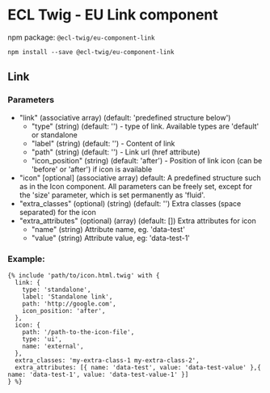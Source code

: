 # ECL Twig - EU Link component

npm package: `@ecl-twig/eu-component-link`

```shell
npm install --save @ecl-twig/eu-component-link
```

## Link

### Parameters

- "link" (associative array) (default: 'predefined structure below')
  - "type" (string) (default: '') - type of link. Available types are 'default' or standalone
  - "label" (string) (default: '') - Content of link
  - "path" (string) (default: '') - Link url (href attribute)
  - "icon_position" (string) (default: 'after') - Position of link icon (can be 'before' or 'after') if icon is available
- "icon" [optional] (associative array) default: A predefined structure such as in the Icon component. All parameters can be freely set, except for the 'size' parameter, which is set permanently as 'fluid'.
- "extra_classes" (optional) (string) (default: '') Extra classes (space separated) for the icon
- "extra_attributes" (optional) (array) (default: []) Extra attributes for icon
  - "name" (string) Attribute name, eg. 'data-test'
  - "value" (string) Attribute value, eg: 'data-test-1'

### Example:
<!-- prettier-ignore -->
```twig
{% include 'path/to/icon.html.twig' with {  
  link: {  
    type: 'standalone',  
    label: 'Standalone link',  
    path: 'http://google.com',  
    icon_position: 'after',  
  },  
  icon: {  
    path: '/path-to-the-icon-file',  
    type: 'ui',  
    name: 'external',  
  },  
  extra_classes: 'my-extra-class-1 my-extra-class-2',  
  extra_attributes: [{ name: 'data-test', value: 'data-test-value' },{ name: 'data-test-1', value: 'data-test-value-1' }]  
} %}
```
